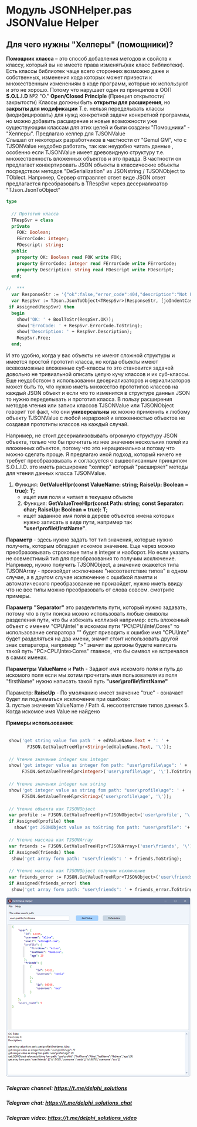 # Модуль JSONHelper.pas JSONValue Helper
## Для чего нужны "Хелперы" (помощники)? 
**Помощник класса** – это способ добавления методов и свойств к классу, который вы не имеете права изменять(как класс библиотеки). Есть классы библиотек чаще всего сторонних возможно даже и собственных, изменения кода которых может привести к множественным изменениям в коде программ, которые их используют  и это не хорошо. Потому что нарушает один из принципов в ООП **S.O.L.I.D**  №2 "O." **Open/Closed Principle** (Принцип открытости/закрытости) Классы должны быть **открыты для расширения**, но **закрыты для модификации** Т.е. нельзя переделывать классы (модифицировать) для нужд конкретной задачи конкретной программы, но можно добавить расширение и новые возможности уже существующим классам для этих целей и были созданы "Помощники" - "Хелперы".
 Предлагаю  хелпер для TJSONValue  
 Слышал от некоторых разработчиков в частности от "Gemul GM", что с  TJSONValue  неудобно работать, так как  неудобно читать данные , особенно если  TJSONValue имеет древовидную структуру т.е.  множественность вложенных объектов и это правда. В частности он предлагает конвертировать JSON oбъекты  в классические объекты посредством методов "DeSerialization" из JSONstring / TJSONObject to  TOblect. 
Например,  Сервер отправляет ответ виде JSON  ответ предлагается преобразовать 
в TRespSvr через десериализатор "TJson.JsonToObject"

```pascal
type
  
  // Прототип класса
  TRespSvr = class
  private
    FOK: Boolean;
    FErrorCode: integer;
    FDescript: string;
  public
    property OK: Boolean read FOK write FOK;
    property ErrorCode: integer read FErrorCode write FErrorCode;
    property Description: string read FDescript write FDescript;
  end;

//  *** 
  var ResponseStr := '{"ok":false,"error_code":404,"description":"Not Found"}';
  var RespSvr := TJson.JsonToObject<TRespSvr>(ResponseStr, [joIndentCaseLower]);
 if Assigned(RespSvr) then
  begin
    show('OK: ' + BoolToStr(RespSvr.OK));
    show('ErroCode: ' + RespSvr.ErrorCode.ToString);
    show('Description: ' + RespSvr.Description);
    RespSvr.Free;
  end;
```
И это удобно, когда у вас объекты не имеют сложной структуры и имеется простой прототип класса, но когда объекты имеют всевозможные вложенные суб-классы то это становится задачей довольно не тривиальной описать целую кучу классов и их суб-классы.  Еще неудобством в использовании десериализаторов и сериализаторов  может быть то, что нужно иметь множество прототипов классов на каждый JSON объект и если что то изменится в структуре данных  JSON то нужно переделывать и прототип класса.  В пользу расширения методов чтения или записи классов TJSONValue  или  TJSONObject говорит тот факт, что они **универсальны** их можно применить к любому объекту TJSONValue с любой иерархией и вложенностью объектов не создавая прототипы классов на каждый случай. 

Например,  не стоит десериализовывать огромную структуру JSON объекта, только что бы 
прочитать из нее значения нескольких полей из вложенных объектов, потому что это нерационально и потому что можно сделать проще. 
Я предлагаю иной подход, который ничего не требует преобразовывать и согласуется c вышеописанным принципом S.O.L.I.D. это иметь расширение "хелпер" который "расширяет" методы для чтения данных класса TJSONVаlue.

1. Функция:
 **GetValueHlpr<T>(const ValueName: string; RaiseUp: Boolean = true): T;** 
    - ищет имя поля и читает в текущем объекте 
   2. Функция:
**GetValueTreeHlpr<T>(const Path: string; const Separator: char; RaiseUp: Boolean = true): T;**
    - ищет заданное имя поля в дереве объектов имена которых нужно записать в виде пути, например так **"user\profile\firstName"**. 
   
**Параметр <T>** -  здесь нужно задать тот тип значения, которые нужно получить, которым обладает искомое значение. Еще через <T> можно преобразовывать строковые типы в integer и наоборот. Но если указать не совместимый тип для преобразования то получим исключение. Например, нужно получить TJSONObject, а значение окажется типа TJSONArray - произойдет исключение "несоответствие типов" в одном случае, а в другом случае исключение с ошибкой памяти и автоматического преобразование не произойдет, нужно иметь ввиду что не все типы можно преобразовать от слова совсем. смотрите примеры.      

**Параметр** **"Separator"**  это разделитель пути, который нужно задавать, потому что в пути поиска можно использовать любые символы разделения пути, что бы избежать коллизий 
например: есть вложенный объект с именем "CPU\Intel" в искомом пути "PC\CPU\Inte\Cores" то использование сепаратора "\" будет приводить к ошибке имя "CPU\Inte" будет разделяться на два имени, значит стоит использовать другой знак сепаратора, например ">" значит вы должны будете написать такой путь "PC>CPU\Inte>Cores" главное, что бы символ не встречался в самих именах.   
       
**Параметры** **ValueName** и **Path** - Задают имя искомого поля и путь до искомого поля
если мы хотим прочитать имя пользователя из поля "firstName" нужно написать такой путь **"user\profile\firstName"**

 Параметр:  **RaiseUp**  - По умолчанию имеет значение "true" - означает будет ли подниматься исключение при ошибках:   
  3.  пустые значения ValueName / Path 
  4.  несоответствие типов данных
  5.  Когда искомое имя Value не найдено

 **Примеры использования:**  
 
 ```pascal

  show('get string value fom path ' + edValueName.Text + ': ' +
         FJSON.GetValueTreeHlpr<String>(edValueName.Text, '\'));

  // Чтение значение integer как integer
  show('get integer value as integer fom path: "user\profile\age": ' +
       FJSON.GetValueTreeHlpr<integer>('user\profile\age', '\').ToString);

  // Чтение значения integer как string
  show('get integer value as string fom path: "user\profile\age": ' +
       FJSON.GetValueTreeHlpr<String>('user\profile\age', '\'));

  // Чтение объекта как TJSONObject
  var profile := FJSON.GetValueTreeHlpr<TJSONObject>('user\profile', '\');
  if Assigned(profile) then
    show('get JSONObject value as toString fom path: "user\profile": '+ profile.ToString);

  // Чтение массива как TJSONArray
  var friends := FJSON.GetValueTreeHlpr<TJSONArray>('user\friends', '\');
  if Assigned(friends) then
   show('get array form path: "user\friends": ' + friends.ToString);

  // Чтение массива как TJSONObject получим исключение
  var friends_error := FJSON.GetValueTreeHlpr<TJSONObject>('user\friends', '\');
  if Assigned(friends_error) then
   show('get array form path: "user\friends": ' + friends_error.ToString);
 ```
 ![Screenshot](https://github.com/superbot-coder/JSONValueHelper/blob/main/images/Image-01.png "")

##### Telegram channel: https://t.me/delphi_solutions
##### Telegram chat: https://t.me/delphi_solutions_chat
##### Telegram video: https://t.me/delphi_solutions_video